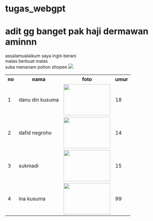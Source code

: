 # tugas_webgpt
<h1>adit gg banget pak haji dermawan aminnn <br/> </h1>
assalamualaikum saya ingin berani <br/>
malas berbuat malas <br/>
suka menanam pohon shopee



<img src="https://cdns.klimg.com/merdeka.com/i/w/news/2020/04/28/1171626/540x270/7-cara-menghilangkan-rasa-malas-berlebihan-dengan-ampuh-dan-mudah.jpg">

<table>
<tr>
<th>no</th>
<th>nama</th>
<th>foto</th>
<th>umur</th>
</tr>
<tr>
<td>1</td>
<td>danu din kusuma</td>
<td><img src="https://awsimages.detik.net.id/community/media/visual/2022/05/23/danu-arman_169.jpeg?w=1200" width="150" height="100"></td>
<td>18</td>
</tr>
<tr>
<td>2</td>
<td>dafid negroho</td>
<td><img src="https://cdn.rakyatku.com/imageresize/images/1647306209_muktamar-uinam.jpg&width=640&height=427"  width="150" height="100"></td>
<td>14</td>
</tr>
<tr>
<td>3</td>
<td>sukmadi</td>
<td><img src="https://yt3.googleusercontent.com/ScHMFUNC1Q2MkAlUUMs_fY-_WI8EsV0K1RFVVMJHuLIEGYjdMiQjy6QW3F9BDTolhTNvR2ycBw=s900-c-k-c0x00ffffff-no-rj"  width="150" height="100"></td>
<td>15</td>
</tr>
<tr>
<td>4</td>
<td>ina kusuma</td>
<td><img src="https://awsimages.detik.net.id/community/media/visual/2018/11/23/fc6c1d55-89cd-4e3d-bcf7-02ae7cbbfe55.jpeg?w=600&q=90"  width="150" height="100"></td>
<td>99</td>
</tr>

</table>